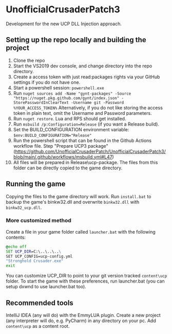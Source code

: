 # UnofficialCrusaderPatch3
Development for the new UCP DLL Injection approach.

## Setting up the repo locally and building the project
1. Clone the repo
2. Start the VS2019 dev console, and change directory into the repo directory.
3. Create a access token with just read:packages rights via your GitHub settings if you do not have one.
4. Start a powershell session: `powershell.exe`
5. Run `nuget sources add -Name "gynt-packages" -Source "https://nuget.pkg.github.com/gynt/index.json" -StorePasswordInClearText -Username git -Password %YOUR_ACCESS_TOKEN%`
   Alternatively, if you do not like storing the access token in plain text, omit the Username and Password parameters.
6. Run `nuget restore`. Lua and RPS should get installed.
7. Run `msbuild /p:Configuration=Release` (if you want a Release build).
8. Set the BUILD_CONFIGURATION environment variable: `$env:BUILD_CONFIGURATION="Release"`
9. Run the powershell script that can be found in the Github Actions workflow file. Step "Prepare UCP3 package" (https://github.com/UnofficialCrusaderPatch/UnofficialCrusaderPatch3/blob/main/.github/workflows/msbuild.yml#L47)
10. All files will be prepared in Release\ucp-package. The files from this folder can be directly copied to the game directory.

## Running the game
Copying the files to the game directory will work. Run `install.bat` to backup the game's binkw32.dll and overwrite `binkw32.dll` with `binkw32_ucp.dll`.

### More customized method
Create a file in your game folder called `launcher.bat` with the following contents:
```cmd
@echo off
SET UCP_DIR=C:\..\..\..\
SET UCP_CONFIG=ucp-config.yml
"Stronghold Crusader.exe"
exit
```
You can customize UCP_DIR to point to your git version tracked `content\ucp` folder.
To start the game with these preferences, run launcher.bat (you can setup dxwnd to use launcher.bat too).

## Recommended tools
IntelliJ IDEA (any will do) with the EmmyLUA plugin.
Create a new project (any interpreter will do, e.g. PyCharm) in any directory on your pc.
Add `content\ucp` as a content root.
